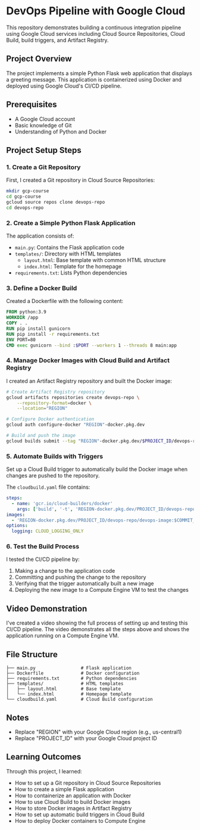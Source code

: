 # DevOps Pipeline with Google Cloud

This repository demonstrates building a continuous integration pipeline using Google Cloud services including Cloud Source Repositories, Cloud Build, build triggers, and Artifact Registry.

## Project Overview

The project implements a simple Python Flask web application that displays a greeting message. This application is containerized using Docker and deployed using Google Cloud's CI/CD pipeline.

## Prerequisites

- A Google Cloud account
- Basic knowledge of Git
- Understanding of Python and Docker

## Project Setup Steps

### 1. Create a Git Repository

First, I created a Git repository in Cloud Source Repositories:
```bash
mkdir gcp-course
cd gcp-course
gcloud source repos clone devops-repo
cd devops-repo
```

### 2. Create a Simple Python Flask Application

The application consists of:
- `main.py`: Contains the Flask application code
- `templates/`: Directory with HTML templates
  - `layout.html`: Base template with common HTML structure
  - `index.html`: Template for the homepage
- `requirements.txt`: Lists Python dependencies

### 3. Define a Docker Build

Created a Dockerfile with the following content:
```dockerfile
FROM python:3.9
WORKDIR /app
COPY . .
RUN pip install gunicorn
RUN pip install -r requirements.txt
ENV PORT=80
CMD exec gunicorn --bind :$PORT --workers 1 --threads 8 main:app
```

### 4. Manage Docker Images with Cloud Build and Artifact Registry

I created an Artifact Registry repository and built the Docker image:
```bash
# Create Artifact Registry repository
gcloud artifacts repositories create devops-repo \
    --repository-format=docker \
    --location="REGION"

# Configure Docker authentication
gcloud auth configure-docker "REGION"-docker.pkg.dev

# Build and push the image
gcloud builds submit --tag "REGION"-docker.pkg.dev/$PROJECT_ID/devops-repo/devops-image:v0.1 .
```

### 5. Automate Builds with Triggers

Set up a Cloud Build trigger to automatically build the Docker image when changes are pushed to the repository.

The `cloudbuild.yaml` file contains:
```yaml
steps:
  - name: 'gcr.io/cloud-builders/docker'
    args: ['build', '-t', 'REGION-docker.pkg.dev/PROJECT_ID/devops-repo/devops-image:$COMMIT_SHA', '.']
images:
  - 'REGION-docker.pkg.dev/PROJECT_ID/devops-repo/devops-image:$COMMIT_SHA'
options:
  logging: CLOUD_LOGGING_ONLY
```

### 6. Test the Build Process

I tested the CI/CD pipeline by:
1. Making a change to the application code
2. Committing and pushing the change to the repository
3. Verifying that the trigger automatically built a new image
4. Deploying the new image to a Compute Engine VM to test the changes

## Video Demonstration

I've created a video showing the full process of setting up and testing this CI/CD pipeline. The video demonstrates all the steps above and shows the application running on a Compute Engine VM.

## File Structure

```
├── main.py                 # Flask application
├── Dockerfile              # Docker configuration
├── requirements.txt        # Python dependencies
├── templates/              # HTML templates
│   ├── layout.html         # Base template
│   └── index.html          # Homepage template
└── cloudbuild.yaml         # Cloud Build configuration
```

## Notes

- Replace "REGION" with your Google Cloud region (e.g., us-central1)
- Replace "PROJECT_ID" with your Google Cloud project ID

## Learning Outcomes

Through this project, I learned:
- How to set up a Git repository in Cloud Source Repositories
- How to create a simple Flask application
- How to containerize an application with Docker
- How to use Cloud Build to build Docker images
- How to store Docker images in Artifact Registry
- How to set up automatic build triggers in Cloud Build
- How to deploy Docker containers to Compute Engine

